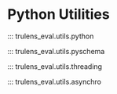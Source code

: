 # Python Utilities

::: trulens_eval.utils.python

::: trulens_eval.utils.pyschema

::: trulens_eval.utils.threading

::: trulens_eval.utils.asynchro
